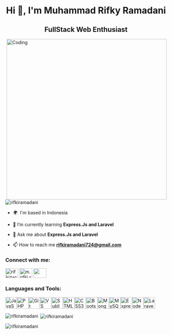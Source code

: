 <h1 align="center">Hi 👋, I'm Muhammad Rifky Ramadani</h1>
<h2 align="center">FullStack Web Enthusiast</h2>
<img align="right" alt="Coding" width="500" src="https://i.pinimg.com/originals/be/06/60/be0660cd5435af01c35e05a4c4b4a9c4.gif">

<p align="left"> <img src="https://komarev.com/ghpvc/?username=rifkiramadani&label=Profile%20views&color=0e75b6&style=flat" alt="rifkiramadani" /> </p>

- 🌍  I'm based in Indonesia

- 🌱 I’m currently learning **Express.Js and Laravel**

- 💬 Ask me about **Express.Js and Laravel**

- 📫 How to reach me **rifkiramadani724@gmail.com**

<h3 align="left">Connect with me:</h3>
<p align="left">
<a href="https://fb.com/rifkizxc" target="_blank"><img align="center" src="https://raw.githubusercontent.com/rahuldkjain/github-profile-readme-generator/master/src/images/icons/Social/facebook.svg" alt="rifkizxc" height="30" width="40" /></a>
<a href="https://instagram.com/m.rifki.ramadani" target="_blank"><img align="center" src="https://raw.githubusercontent.com/rahuldkjain/github-profile-readme-generator/master/src/images/icons/Social/instagram.svg" alt="m.rifki.ramadani" height="30" width="40" /></a>
<a href="https://www.linkedin.com/in/m-rifky-ramadani-04187a275/" target="_blank"><img align="center" src="https://raw.githubusercontent.com/danielcranney/readme-generator/main/public/icons/socials/linkedin.svg" height="30" width="40" /></a>
</p>

<h3 align="left">Languages and Tools:</h3>
<p align="left">
<a href="https://developer.mozilla.org/en-US/docs/Web/JavaScript" target="_blank" rel="noreferrer"><img src="https://raw.githubusercontent.com/danielcranney/readme-generator/main/public/icons/skills/javascript-colored.svg" width="36" height="36" alt="JavaScript" /></a><a href="https://www.php.net/" target="_blank" rel="noreferrer"><img src="https://raw.githubusercontent.com/danielcranney/readme-generator/main/public/icons/skills/php-colored.svg" width="36" height="36" alt="PHP" /></a><a href="https://git-scm.com/" target="_blank" rel="noreferrer"><img src="https://raw.githubusercontent.com/danielcranney/readme-generator/main/public/icons/skills/git-colored.svg" width="36" height="36" alt="Git" /></a><a href="https://code.visualstudio.com/" target="_blank" rel="noreferrer"><img src="https://raw.githubusercontent.com/danielcranney/readme-generator/main/public/icons/skills/visualstudiocode.svg" width="36" height="36" alt="VS Code" /></a><a href="https://www.sublimetext.com/index2" target="_blank" rel="noreferrer"><img src="https://raw.githubusercontent.com/danielcranney/readme-generator/main/public/icons/skills/sublimetext.svg" width="36" height="36" alt="Sublime Text" /></a><a href="https://developer.mozilla.org/en-US/docs/Glossary/HTML5" target="_blank" rel="noreferrer"><img src="https://raw.githubusercontent.com/danielcranney/readme-generator/main/public/icons/skills/html5-colored.svg" width="36" height="36" alt="HTML5" /></a><a href="https://www.w3.org/TR/CSS/#css" target="_blank" rel="noreferrer"><img src="https://raw.githubusercontent.com/danielcranney/readme-generator/main/public/icons/skills/css3-colored.svg" width="36" height="36" alt="CSS3" /></a><a href="https://getbootstrap.com/" target="_blank" rel="noreferrer"><img src="https://raw.githubusercontent.com/danielcranney/readme-generator/main/public/icons/skills/bootstrap-colored.svg" width="36" height="36" alt="Bootstrap" /></a><a href="https://www.mongodb.com/" target="_blank" rel="noreferrer"><img src="https://raw.githubusercontent.com/danielcranney/readme-generator/main/public/icons/skills/mongodb-colored.svg" width="36" height="36" alt="MongoDB" /></a><a href="https://www.mysql.com/" target="_blank" rel="noreferrer"><img src="https://raw.githubusercontent.com/danielcranney/readme-generator/main/public/icons/skills/mysql-colored.svg" width="36" height="36" alt="MySQL" /></a><a href="https://expressjs.com/" target="_blank" rel="noreferrer"><img src="https://raw.githubusercontent.com/danielcranney/readme-generator/main/public/icons/skills/express-colored.svg" width="36" height="36" alt="Express" /></a><a href="https://nodejs.org/en/" target="_blank" rel="noreferrer"><img src="https://raw.githubusercontent.com/danielcranney/readme-generator/main/public/icons/skills/nodejs-colored.svg" width="36" height="36" alt="NodeJS" /></a><a href="https://laravel.com/" target="_blank" rel="noreferrer"><img src="https://raw.githubusercontent.com/danielcranney/readme-generator/main/public/icons/skills/laravel-colored.svg" width="36" height="36" alt="Laravel" /></a>
                    </p>

<p><img align="left" src="https://github-readme-stats.vercel.app/api/top-langs?username=rifkiramadani&show_icons=true&locale=en&layout=compact" alt="rifkiramadani" /></p>

<p>&nbsp;<img align="center" src="https://github-readme-stats.vercel.app/api?username=rifkiramadani&show_icons=true&locale=en" alt="rifkiramadani" /></p>

<p><img align="center" src="https://github-readme-streak-stats.herokuapp.com/?user=rifkiramadani&" alt="rifkiramadani" /></p>


